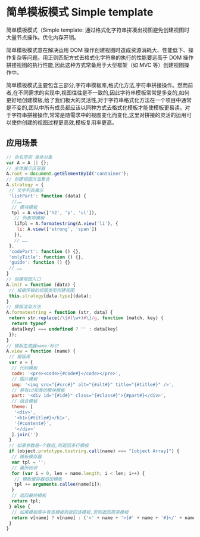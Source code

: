 # 简单模板模式 Simple template

简单模板模式（Simple template: 通过格式化字符串拼凑出视图避免创建视图时大量节点操作。优化内存开销。

简单模板模式意在解决运用 DOM 操作创建视图时造成资源消耗大、性能低下、操作复杂等问题。用正则匹配方式去格式化字符串的执行的性能要远高于 DOM 操作拼接视图的执行性能,因此这种方式常备用于大型框架（如 MVC 等）创建视图操作中。

简单模板模式主要包含三部分,字符串模板库,格式化方法,字符串拼接操作。然而前者,在不同需求的实现中,视图往往是不一致的,因此字符串模板常常是多变的,如何更好地创建模板,给了我们极大的灵活性,对于字符串格式化方法在一个项目中通常是不变的,团队中所有成员都应该以同种方式去格式化模板才能使模板更易读。对于字符串拼接操作,常常是随需求中的视图变化而变化,这里对拼接的灵活的运用可以使你创建的视图过程更高效,模板复用率更高。

## 应用场景

```js
// 命名空间 单体对象
var A = A || {};
// 主体展示区容器
A.root = document.getElementById('container');
// 创建视图方法集合
A.strategy = {
 // 文字列表展示
 'listPart': function (data) {
  //……
  // 模块模板
  tpl = A.view(['h2', 'p', 'ul']),
   // 列表项模板
   liTpl = A.formatestring(A.view('li'), {
    li: A.view(['strong', 'span'])
   }),
   // ……
 },
 'codePart': function () {},
 'onlyTitle': function () {},
 'guide': function () {}
 // ……
}
// 创建视图入口
A.init = function (data) {
 // 根据传输的视图类型创建视图
 this.strategy[data.type](data);
}
// 模板渲染方法
A.formatestring = function (str, data) {
 return str.replace(/\{#(\w+)#\}/g, function (match, key) {
  return typeof
  data[key] === undefined ? '' : data[key]
 });
}
// 模板生成器name:标识
A.view = function (name) {
 // 模板库
 var v = {
  // 代码模板
  code: '<pre><code>{#code#}</code></pre>',
  // 图片模板
  img: '<img src="{#src#}" alt="{#alt#}" title="{#title#}" />',
  // 带有id和类的模块模板
  part: '<div id="{#id#}" class="{#class#}">{#part#}</div>',
  // 组合模板
  theme: [
   '<div>',
   '<h1>{#title#}</h1>',
   '{#content#}',
   '</div>'
  ].join('')
 }
 // 如果参数是—个数组,则返回多行模板
 if (object.prototype.tostring.call(name) === "[object Array]") {
  // 模板缓存器
  var tpl = '';
  // 遍历标识
  for (var i = 0, len = name.length; i < len; i++) {
   // 模板缓存器追加模板
   tpl += arguments.callee(name[i]);
  }
  // 返回最终模板
  return tpl;
 } else {
  // 如果模板库中有该模板则返回该模板,否则返回简易模板
  return v[name] ? v[name] : ('<' + name + '>{#' + name + '#}</' + name + '>');
 }
}
```

